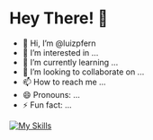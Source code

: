 
<h1>Hey There! 👋</h1>

- 👋 Hi, I’m @luizpfern
- 👀 I’m interested in ...
- 🌱 I’m currently learning ...
- 💞️ I’m looking to collaborate on ...
- 📫 How to reach me ...
- 😄 Pronouns: ...
- ⚡ Fun fact: ...

[![My Skills](https://skillicons.dev/icons?i=js,ts,html,css,angular,java,py,cs)](https://skillicons.dev)

<!---
luizpfern/luizpfern is a ✨ special ✨ repository because its `README.md` (this file) appears on your GitHub profile.
You can click the Preview link to take a look at your changes.
--->
